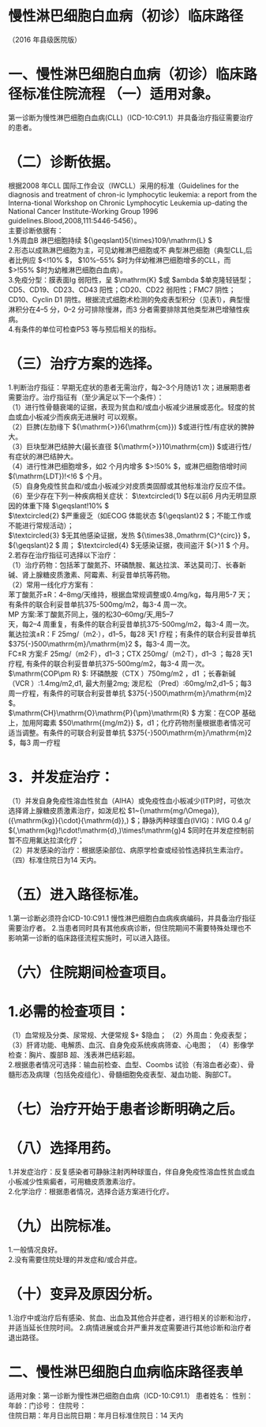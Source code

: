 # 慢性淋巴细胞白血病（初诊）临床路径  
（2016 年县级医院版）  
# 一、慢性淋巴细胞白血病（初诊）临床路径标准住院流程 （一）适用对象。  
第一诊断为慢性淋巴细胞白血病(CLL)（ICD-10:C91.1）并具备治疗指征需要治疗的患者。  
# （二）诊断依据。  
根据2008 年CLL 国际工作会议（IWCLL）采用的标准（Guidelines for the diagnosis and treatment of  chron-ic lymphocytic leukemia: a report from the  Interna-tional Workshop on Chronic Lymphocytic  Leukemia  up-dating  the  National  Cancer  Institute-Working  Group  1996  guidelines.Blood,2008,111:5446-5456）。  
主要诊断依据有：  
1.外周血B 淋巴细胞持续 ${\geqslant}5{\times}109/\mathrm{L} $  
2.形态以成熟淋巴细胞为主，可见幼稚淋巴细胞或不 典型淋巴细胞（典型CLL,后者比例应 $<\!10\% $， $10\%–55\% $时为伴幼稚淋巴细胞增多的CLL，而 $>\!55\% $时为幼稚淋巴细胞白血病）。  
3.免疫分型：膜表面Ig 弱阳性，呈 $\mathrm{K} $或 $ambda $单克隆轻链型；CD5、CD19、CD23、CD43 阳性；CD20、CD22 弱阳性；FMC7 阴性；CD10、Cyclin D1 阴性。根据流式细胞术检测的免疫表型积分（见表1），典型慢淋积分在4–5 分，0–2 分可排除慢淋，而3 分者需要排除其他类型淋巴增殖性疾病。  
4.有条件的单位可检查P53 等与预后相关的指标。  
# （三）治疗方案的选择。  
1.判断治疗指征：早期无症状的患者无需治疗，每2–3个月随访1 次；进展期患者需要治疗。治疗指征有（至少满足以下一个条件）：  
（1）进行性骨髓衰竭的证据，表现为贫血和/或血小板减少进展或恶化。轻度的贫血或血小板减少而疾病无进展时 可以观察。  
（2）巨脾(左肋缘下 ${\mathrm{>}}6{\mathrm{cm}}) $或进行性/有症状的脾肿大。  
（3）巨块型淋巴结肿大(最长直径 ${\mathrm{>}}10\mathrm{cm}) $或进行性/有症状的淋巴结肿大。  
（4）进行性淋巴细胞增多，如2 个月内增多 $>\!50\% $，或淋巴细胞倍增时间 $(\mathrm{LDT})\!<\!6 $ 个月。  
（5）自身免疫性贫血和/或血小板减少对皮质类固醇或其他标准治疗反应不佳。  
（6）至少存在下列一种疾病相关症状： $\textcircled{1} $在以前6 月内无明显原因的体重下降 $\geqslant\!10\% $  
$\textcircled{2} $严重疲乏（如ECOG 体能状态 ${\geqslant}2 $；不能工作或不能进行常规活动）；  
$\textcircled{3} $无其他感染证据，发热 ${\times38.\,0mathrm{C}^{circ}} $， ${\geqslant}2 $ 周； $\textcircled{4} $无感染证据，夜间盗汗 ${>}1 $ 个月。 2.若存在治疗指征可选择以下治疗：  
（1）治疗药物：包括苯丁酸氮芥、环磷酰胺、氟达拉滨、苯达莫司汀、长春新碱、肾上腺糖皮质激素、阿霉素、利妥昔单抗等药物。  
（2）常用一线化疗方案有：  
苯丁酸氮芥±R：4–8mg/天维持，根据血常规调整或0.4mg/kg，每月用5-7 天；有条件的联合利妥昔单抗375-500mg/m2，每3-4 周一次。  
MP 方案:苯丁酸氮芥同上，强的松30–60mg/天,用5–7  
天，每2–4 周重复，有条件的联合利妥昔单抗375-500mg/m2，每3-4 周一次。  
氟达拉滨±R：F 25mg/（m2·），d1–5，每28 天1 疗程；有条件的联合利妥昔单抗 $375{-}500\mathrm{m}/\mathrm{m}2 $，每3-4 周一次。  
FC±R 方案:F 25mg/（m2·F），d1–3；CTX 250mg/（m2·T），d1–3 ；每28 天1 疗程, 有条件的联合利妥昔单抗375-500mg/m2，每3-4 周一次。  
$\mathrm{COP\pm R} $: 环磷酰胺（CTX ）750mg/m2 ，d1 ；长春新碱
（VCR ）:1.4mg/m2,d1, 最大剂量2mg; 泼尼松
（Pred）:60mg/m2,d1–5；每3 周一疗程，有条件的可联合利妥昔单抗 $375{-}500\mathrm{m}/\mathrm{m}2 $。  
$\mathrm{CH}\mathrm{O}\mathrm{P}{\pm}\mathrm{R} $ 方案：在COP 基础上，加用阿霉素 $50\mathrm{{mg/m2}} $，d1；化疗药物剂量根据患者情况可适当调整。有条件的可联合利妥昔单抗 $375{-}500\mathrm{m}/\mathrm{m}2 $，每3 周一疗程  
# 3．并发症治疗：  
（1）并发自身免疫性溶血性贫血（AIHA）或免疫性血小板减少(ITP)时，可依次选择肾上腺糖皮质激素治疗，如泼尼松 $1~{\mathrm{mg/\Omega}}\,({\mathrm{kg}}{\cdot}{\mathrm{d}}\,) $；静脉丙种球蛋白(IVIG)：IVIG 0.4 g/ $(\,\mathrm{kg}\!\cdot\!\mathrm{d}\,)\times\!\mathrm{g}4 $同时在并发症控制前暂不应用氟达拉滨化疗；  
（2）并发感染的治疗：根据感染部位、病原学检查或经验性选择抗生素治疗。  
（四）标准住院日为14 天内。  
# （五）进入路径标准。  
1.第一诊断必须符合ICD-10:C91.1 慢性淋巴细胞白血病疾病编码，并具备治疗指征需要治疗者。 2.当患者同时具有其他疾病诊断，但住院期间不需要特殊处理也不影响第一诊断的临床路径流程实施时，可以进入路径。  
# （六）住院期间检查项目。  
# 1.必需的检查项目：  
（1）血常规及分类、尿常规、大便常规 $+ $隐血； （2）外周血：免疫表型； （3）肝肾功能、电解质、血沉、自身免疫系统疾病筛查、心电图； （4）影像学检查：胸片、腹部B 超、浅表淋巴结彩超。  
2.根据患者情况可选择：输血前检查、血型、Coombs 试验（有溶血者必查）、骨髓形态及病理（包括免疫组化）、骨髓细胞免疫表型、凝血功能、胸部CT。  
# （七）治疗开始于患者诊断明确之后。  
# （八）选择用药。  
1.并发症治疗：反复感染者可静脉注射丙种球蛋白，伴自身免疫性溶血性贫血或血小板减少性紫癜者，可用糖皮质激素治疗。  
2.化学治疗：根据患者情况，选择合适方案进行化疗。  
# （九）出院标准。  
1.一般情况良好。  
2.没有需要住院处理的并发症和/或合并症。  
# （十）变异及原因分析。  
1.治疗中或治疗后有感染、贫血、出血及其他合并症者，进行相关的诊断和治疗，并适当延长住院时间。 2.病情进展或合并严重并发症需要进行其他诊断和治疗者退出路径。  
# 二、慢性淋巴细胞白血病临床路径表单  
适用对象：第一诊断为慢性淋巴细胞白血病（ICD-10:C91.1） 患者姓名：   性别： 年龄：门诊号：  住院号：  
住院日期：年月日出院日期：年月日标准住院日：14 天内  
